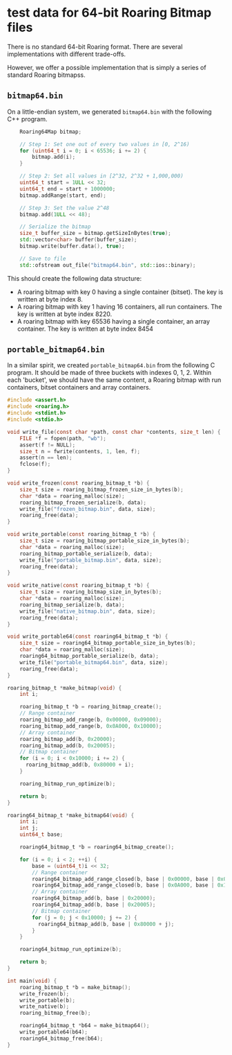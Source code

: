# test data for 64-bit Roaring Bitmap files

There is no standard 64-bit Roaring format. There are 
several implementations with different trade-offs.

However, we offer a possible implementation that is simply a 
series of standard Roaring bitmapss.

## `bitmap64.bin`

On a little-endian system, we generated `bitmap64.bin` with the following
C++ program. 
```Cpp
    Roaring64Map bitmap;

    // Step 1: Set one out of every two values in [0, 2^16)
    for (uint64_t i = 0; i < 65536; i += 2) {
        bitmap.add(i);
    }

    // Step 2: Set all values in [2^32, 2^32 + 1,000,000)
    uint64_t start = 1ULL << 32;
    uint64_t end = start + 1000000;
    bitmap.addRange(start, end);

    // Step 3: Set the value 2^48
    bitmap.add(1ULL << 48);

    // Serialize the bitmap
    size_t buffer_size = bitmap.getSizeInBytes(true);
    std::vector<char> buffer(buffer_size);
    bitmap.write(buffer.data(), true);

    // Save to file
    std::ofstream out_file("bitmap64.bin", std::ios::binary);
```

This should create the following data structure:

- A roaring bitmap with key 0 having a single container (bitset). The key is written at byte index 8.
- A roaring bitmap with key 1 having 16 containers, all run containers.  The key is written at byte index 8220.
- A roaring bitmap with key 65536 having a single container, an array container. The key is written at byte index 8454

## `portable_bitmap64.bin`

In a similar spirit, we created `portable_bitmap64.bin` from the following C program.
It should be made of three buckets with indexes 0, 1, 2. Within each 'bucket', we should
have the same content, a Roaring bitmap with run containers, bitset containers and array containers.

```c
#include <assert.h>
#include <roaring.h>
#include <stdint.h>
#include <stdio.h>

void write_file(const char *path, const char *contents, size_t len) {
    FILE *f = fopen(path, "wb");
    assert(f != NULL);
    size_t n = fwrite(contents, 1, len, f);
    assert(n == len);
    fclose(f);
}

void write_frozen(const roaring_bitmap_t *b) {
    size_t size = roaring_bitmap_frozen_size_in_bytes(b);
    char *data = roaring_malloc(size);
    roaring_bitmap_frozen_serialize(b, data);
    write_file("frozen_bitmap.bin", data, size);
    roaring_free(data);
}

void write_portable(const roaring_bitmap_t *b) {
    size_t size = roaring_bitmap_portable_size_in_bytes(b);
    char *data = roaring_malloc(size);
    roaring_bitmap_portable_serialize(b, data);
    write_file("portable_bitmap.bin", data, size);
    roaring_free(data);
}

void write_native(const roaring_bitmap_t *b) {
    size_t size = roaring_bitmap_size_in_bytes(b);
    char *data = roaring_malloc(size);
    roaring_bitmap_serialize(b, data);
    write_file("native_bitmap.bin", data, size);
    roaring_free(data);
}

void write_portable64(const roaring64_bitmap_t *b) {
    size_t size = roaring64_bitmap_portable_size_in_bytes(b);
    char *data = roaring_malloc(size);
    roaring64_bitmap_portable_serialize(b, data);
    write_file("portable_bitmap64.bin", data, size);
    roaring_free(data);
}

roaring_bitmap_t *make_bitmap(void) {
    int i;

    roaring_bitmap_t *b = roaring_bitmap_create();
    // Range container
    roaring_bitmap_add_range(b, 0x00000, 0x09000);
    roaring_bitmap_add_range(b, 0x0A000, 0x10000);
    // Array container
    roaring_bitmap_add(b, 0x20000);
    roaring_bitmap_add(b, 0x20005);
    // Bitmap container
    for (i = 0; i < 0x10000; i += 2) {
      roaring_bitmap_add(b, 0x80000 + i);
    }

    roaring_bitmap_run_optimize(b);

    return b;
}

roaring64_bitmap_t *make_bitmap64(void) {
    int i;
    int j;
    uint64_t base;

    roaring64_bitmap_t *b = roaring64_bitmap_create();

    for (i = 0; i < 2; ++i) {
        base = (uint64_t)i << 32;
        // Range container
        roaring64_bitmap_add_range_closed(b, base | 0x00000, base | 0x09000);
        roaring64_bitmap_add_range_closed(b, base | 0x0A000, base | 0x10000);
        // Array container
        roaring64_bitmap_add(b, base | 0x20000);
        roaring64_bitmap_add(b, base | 0x20005);
        // Bitmap container
        for (j = 0; j < 0x10000; j += 2) {
          roaring64_bitmap_add(b, base | 0x80000 + j);
        }
    }

    roaring64_bitmap_run_optimize(b);

    return b;
}

int main(void) {
    roaring_bitmap_t *b = make_bitmap();
    write_frozen(b);
    write_portable(b);
    write_native(b);
    roaring_bitmap_free(b);

    roaring64_bitmap_t *b64 = make_bitmap64();
    write_portable64(b64);
    roaring64_bitmap_free(b64);
}
```